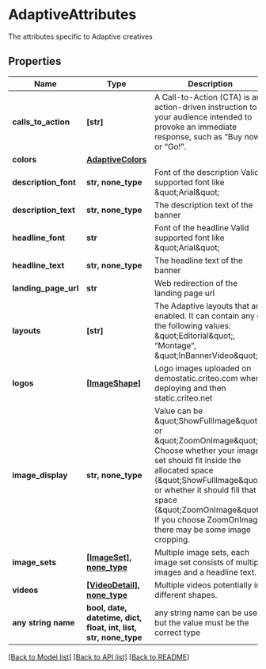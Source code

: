 # AdaptiveAttributes

The attributes specific to Adaptive creatives

## Properties
Name | Type | Description | Notes
------------ | ------------- | ------------- | -------------
**calls_to_action** | **[str]** | A Call-to-Action (CTA) is an action-driven instruction to your audience intended to provoke an immediate  response, such as “Buy now” or “Go!”. | 
**colors** | [**AdaptiveColors**](AdaptiveColors.md) |  | 
**description_font** | **str, none_type** | Font of the description  Valid supported font like \&quot;Arial\&quot; | 
**description_text** | **str, none_type** | The description text of the banner | 
**headline_font** | **str** | Font of the headline  Valid supported font like \&quot;Arial\&quot; | 
**headline_text** | **str, none_type** | The headline text of the banner | 
**landing_page_url** | **str** | Web redirection of the landing page url | 
**layouts** | **[str]** | The Adaptive layouts that are enabled.  It can contain any of the following values: \&quot;Editorial\&quot;, “Montage“, \&quot;InBannerVideo\&quot;. | 
**logos** | [**[ImageShape]**](ImageShape.md) | Logo images uploaded on demostatic.criteo.com when deploying and then static.criteo.net | 
**image_display** | **str, none_type** | Value can be \&quot;ShowFullImage\&quot; or \&quot;ZoomOnImage\&quot;. Choose whether your image set should fit inside the allocated  space (\&quot;ShowFullImage\&quot;) or whether it should fill that space (\&quot;ZoomOnImage\&quot;). If you choose ZoomOnImage, there may be some  image cropping. | [optional] 
**image_sets** | [**[ImageSet], none_type**](ImageSet.md) | Multiple image sets, each image set consists of multiple images and a headline text. | [optional] 
**videos** | [**[VideoDetail], none_type**](VideoDetail.md) | Multiple videos potentially in different shapes. | [optional] 
**any string name** | **bool, date, datetime, dict, float, int, list, str, none_type** | any string name can be used but the value must be the correct type | [optional]

[[Back to Model list]](../README.md#documentation-for-models) [[Back to API list]](../README.md#documentation-for-api-endpoints) [[Back to README]](../README.md)


